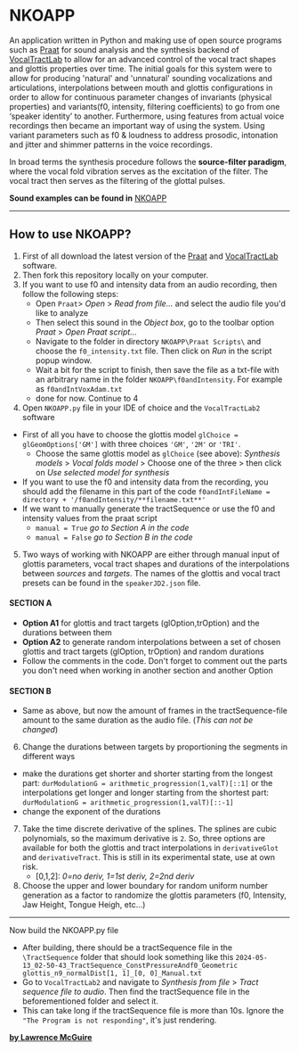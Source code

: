 # NKOAPP
An application written in Python and making use of open source programs such as [Praat](https://github.com/praat/praat) for sound analysis and the synthesis backend of [VocalTractLab](https://github.com/TUD-STKS/VocalTractLab-dev) to allow for an advanced control of the vocal tract shapes and glottis properties over time.
The initial goals for this system were to allow for producing 'natural' and 'unnatural' sounding vocalizations and articulations, interpolations between mouth and glottis configurations in order to allow for continuous parameter changes of invariants (physical properties) and variants(f0, intensity, filtering coefficients) to go from one ‘speaker identity’ to another. Furthermore, using features from actual voice recordings then became an important way of using the system. Using variant parameters such as f0 & loudness to address prosodic, intonation and jitter and shimmer patterns in the voice recordings.

In broad terms the synthesis procedure follows the **source-filter paradigm**, where the vocal fold vibration serves as the excitation of the filter. The vocal tract then serves as the filtering of the glottal pulses.

**Sound examples can be found in** [NKOAPP]([https://github.com/praat/praat](https://neuskeeloor.app/))

---

## How to use NKOAPP?
1. First of all download the latest version of the [Praat](https://github.com/praat/praat) and [VocalTractLab](https://github.com/TUD-STKS/VocalTractLab-dev) software. 
2. Then fork this repository locally on your computer.
3. If you want to use f0 and intensity data from an audio recording, then follow the following steps:
    - Open `Praat`> _Open_ > _Read from file..._ and select the audio file you'd like to analyze
    - Then select this sound in the _Object box_, go to the toolbar option _Praat_ > _Open Praat script..._
    - Navigate to the folder in directory `NKOAPP\Praat Scripts\` and choose the `f0_intensity.txt` file. Then click on _Run_ in the script popup window.
    - Wait a bit for the script to finish, then save the file as a txt-file with an arbitrary name in the folder `NKOAPP\f0andIntensity`. For example as `f0andIntVoxAdam.txt`
    - done for now. Continue to 4
4. Open `NKOAPP.py` file in your IDE of choice and the `VocalTractLab2` software
  - First of all you have to choose the glottis model `glChoice = glGeomOptions['GM']` with three choices `'GM'`, `'2M'` or `'TRI'`.
    - Choose the same glottis model as `glChoice` (see above): _Synthesis models_ > _Vocal folds model_ > Choose one of the three > then click on _Use selected model for synthesis_
  - If you want to use the f0 and intensity data from the recording, you should add the filename in this part of the code `f0andIntFileName = directory + '/f0andIntensity/**filename.txt**'`
  - If we want to manually generate the tractSequence or use the f0 and intensity values from the praat script
    - `manual = True` _go to Section A in the code_
    - `manual = False` _go to Section B in the code_
5. Two ways of working with NKOAPP are either through manual input of glottis parameters, vocal tract shapes and durations of the interpolations between _sources_ and _targets_. The names of the glottis and vocal tract presets can be found in the `speakerJD2.json` file.  
#### SECTION A
  - **Option A1** for glottis and tract targets (glOption,trOption) and the durations between them
  - **Option A2** to generate random interpolations between a set of chosen glottis and tract targets (glOption, trOption) and random durations
  - Follow the comments in the code. Don't forget to comment out the parts you don't need when working in another section and another Option

#### SECTION B
  - Same as above, but now the amount of frames in the tractSequence-file amount to the same duration as the audio file. (_This can not be changed_)

6. Change the durations between targets by proportioning the segments in different ways
  - make the durations get shorter and shorter starting from the longest part: `durModulationG = arithmetic_progression(1,valT)[::1]` or the interpolations get longer and longer starting from the shortest part: `durModulationG = arithmetic_progression(1,valT)[::-1]`
  - change the exponent of the durations
7. Take the time discrete derivative of the splines. The splines are cubic polynomials, so the maximum derivative is `2`. So, three options are available for both the glottis and tract interpolations in `derivativeGlot` and `derivativeTract`. This is still in its experimental state, use at own risk.
    - [0,1,2]: _0=no deriv, 1=1st deriv, 2=2nd deriv_
8. Choose the upper and lower boundary for random uniform number generation as a factor to randomize the glottis parameters (f0, Intensity, Jaw Height, Tongue Heigh, etc...)

---
Now build the NKOAPP.py file
- After building, there should be a tractSequence file in the `\TractSequence` folder that should look something like this `2024-05-13_02-50-43_TractSequence_ConstPressureAndf0_Geometric glottis_n9_normalDist[1, 1]_[0, 0]_Manual.txt`
- Go to `VocalTractLab2` and navigate to _Synthesis from file_ > _Tract sequence file to audio_. Then find the tractSequence file in the beforementioned folder and select it.
- This can take long if the tractSequence file is more than 10s. Ignore the `"The Program is not responding"`, it's just rendering. 

<ins>**by Lawrence McGuire**</ins>
    
